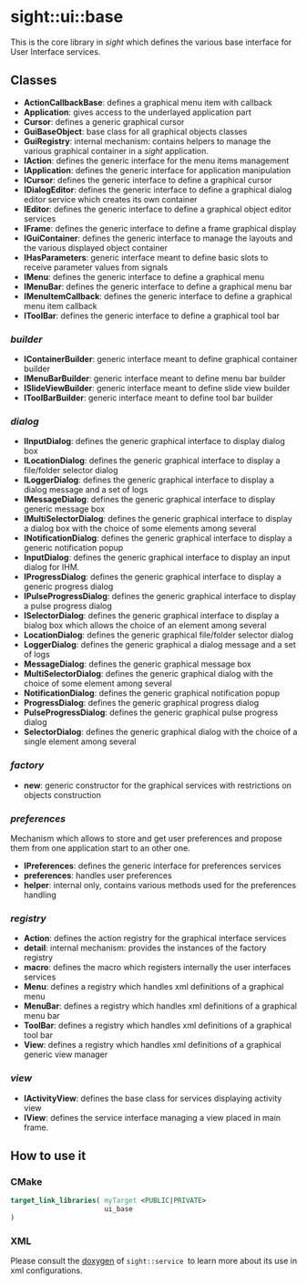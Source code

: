 # sight::ui::base

This is the core library in _sight_ which defines the various base interface for User Interface services.

## Classes

- **ActionCallbackBase**: defines a graphical menu item with callback
- **Application**: gives access to the underlayed application part
- **Cursor**: defines a generic graphical cursor
- **GuiBaseObject**: base class for all graphical objects classes
- **GuiRegistry**: internal mechanism: contains helpers to manage the various graphical container in a  _sight_ application.
- **IAction**: defines the generic interface for the menu items management
- **IApplication**: defines the generic interface for application manipulation
- **ICursor**: defines the generic interface to define a graphical cursor
- **IDialogEditor**: defines the generic interface to define a graphical dialog editor service which creates its own container
- **IEditor**: defines the generic interface to define a graphical object editor services 
- **IFrame**: defines the generic interface to define a frame graphical display
- **IGuiContainer**: defines the generic interface to manage the layouts and the various displayed object container
- **IHasParameters**: generic interface meant to define basic slots to receive parameter values from signals
- **IMenu**: defines the generic interface to define a graphical menu
- **IMenuBar**: defines the generic interface to define a graphical menu bar
- **IMenuItemCallback**: defines the generic interface to define a graphical menu item callback
- **IToolBar**: defines the generic interface to define a graphical tool bar

### _builder_

- **IContainerBuilder**: generic interface meant to define graphical container builder
- **IMenuBarBuilder**: generic interface meant to define menu bar builder
- **ISlideViewBuilder**: generic interface meant to define slide view builder
- **IToolBarBuilder**: generic interface meant to define tool bar builder

### _dialog_

- **IInputDialog**: defines the generic graphical interface to display dialog box 
- **ILocationDialog**: defines the generic graphical interface to display a file/folder selector dialog
- **ILoggerDialog**: defines the generic graphical interface to display a dialog message and a set of logs 
- **IMessageDialog**: defines the generic graphical interface to display generic message box
- **IMultiSelectorDialog**: defines the generic graphical interface to display a dialog box with the choice of some elements among several
- **INotificationDialog**: defines the generic graphical interface to display a generic notification popup 
- **InputDialog**: defines the generic graphical interface to display an input dialog for IHM.
- **IProgressDialog**: defines the generic graphical interface to display a generic progress dialog
- **IPulseProgressDialog**: defines the generic graphical interface to display a pulse progress dialog
- **ISelectorDialog**: defines the generic graphical interface to display a bialog box which allows the choice of an element among several
- **LocationDialog**: defines the generic graphical file/folder selector dialog 
- **LoggerDialog**: defines the generic graphical a dialog message and a set of logs
- **MessageDialog**: defines the generic graphical message box
- **MultiSelectorDialog**: defines the generic graphical dialog with the choice of some element among several
- **NotificationDialog**: defines the generic graphical notification popup
- **ProgressDialog**: defines the generic graphical progress dialog
- **PulseProgressDialog**: defines the generic graphical pulse progress dialog
- **SelectorDialog**: defines the generic graphical dialog with the choice of a single element among several 

### _factory_

- **new**: generic constructor for the graphical services with restrictions on objects construction

### _preferences_

Mechanism which allows to store and get user preferences and propose them from one application start to an other one. 

- **IPreferences**:  defines the generic interface for preferences services
- **preferences**: handles user preferences
- **helper**: internal only, contains various methods used for the preferences handling

### _registry_

- **Action**:  defines the action registry for the graphical interface services
- **detail**: internal mechanism: provides the instances of the factory registry
- **macro**: defines the macro which registers internally the user interfaces services
- **Menu**: defines a registry which handles xml definitions of a graphical menu 
- **MenuBar**: defines a registry which handles xml definitions of a graphical menu bar
- **ToolBar**: defines a registry which handles xml definitions of a graphical tool bar 
- **View**: defines a registry which handles xml definitions of a graphical generic view manager 


### _view_

- **IActivityView**: defines the base class for services displaying activity view
- **IView**: defines the service interface managing a view placed in main frame.

## How to use it

### CMake

```cmake
target_link_libraries( myTarget <PUBLIC|PRIVATE> 
                       ui_base
)
```

### XML

Please consult the [doxygen](https://sight.pages.ircad.fr/sight) of `sight::service `to learn more about its use in xml configurations.
